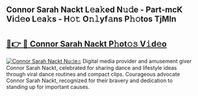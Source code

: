 ## Connor Sarah Nackt L𝚎a𝚔ed N𝚞𝚍e - Part-mcK Vi𝚍𝚎o L𝚎a𝚔s - H𝚘𝚝 O𝚗𝚕yf𝚊ns P𝚑𝚘tos TjMIn

# <h2><a href="http://kfbbz1.oniu.top/?m=Connor+Sarah+Nackt">🔗👉 🔴 Connor Sarah Nackt P𝚑ot𝚘𝚜 V𝚒d𝚎o</a></h2>

[![Connor Sarah Nackt Nu𝚍e𝚜](https://i.imgur.com/0qMVB7G.gif)](http://kfbbz1.oniu.top/?m=Connor+Sarah+Nackt)
Digital media provider and amusement giver Connor Sarah Nackt, celebrated for sharing dance and lifestyle ideas through viral dance routines and compact clips. Courageous advocate Connor Sarah Nackt, recognized for their bravery and dedication to standing up for important causes.  
